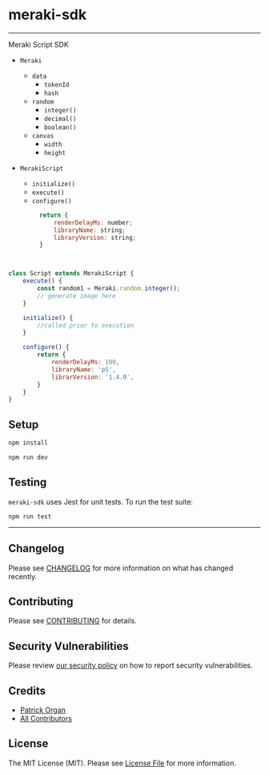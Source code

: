 # meraki-sdk

---

Meraki Script SDK


- `Meraki`
  - `data`
    - `tokenId`
    - `hash`
  - `random`
    - `integer()`
    - `decimal()`
    - `boolean()`
  - `canvas`
    - `width`
    - `height`

 - `MerakiScript`
   - `initialize()`
   - `execute()`
   - `configure()`
      ```js
        return {
            renderDelayMs: number;
            libraryName: string;
            libraryVersion: string;
        }
    ```


```js
class Script extends MerakiScript {
    execute() {
        const random1 = Meraki.random.integer();
        // generate image here
    }

    initialize() {
        //called prior to execution
    }

    configure() {
        return {
            renderDelayMs: 100,
            libraryName: 'p5',
            librarVersion: '1.4.0',
        }
    }
}
```


## Setup

```bash
npm install

npm run dev
```

## Testing

`meraki-sdk` uses Jest for unit tests.  To run the test suite:

`npm run test`

---

## Changelog

Please see [CHANGELOG](CHANGELOG.md) for more information on what has changed recently.

## Contributing

Please see [CONTRIBUTING](.github/CONTRIBUTING.md) for details.

## Security Vulnerabilities

Please review [our security policy](../../security/policy) on how to report security vulnerabilities.

## Credits

- [Patrick Organ](https://github.com/patinthehat)
- [All Contributors](../../contributors)

## License

The MIT License (MIT). Please see [License File](LICENSE) for more information.
